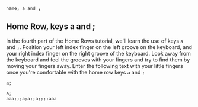 ```ngMeta
name; a and ;
```

## Home Row, keys a and ;

In the fourth part of the Home Rows tutorial, we'll learn the use of keys `a` and `;`.
Position your left index finger on the left groove on the keyboard, and your right index finger on the right groove of the keyboard. Look away from the keyboard and feel the grooves with your fingers and try to find them by moving your fingers away.
Enter the following text with your little fingers once you're comfortable with the home row keys `a` and `;`


```trytyping
a;
```

```practicetyping
a;
aaa;;;a;a;;a;;;;aaa
```
